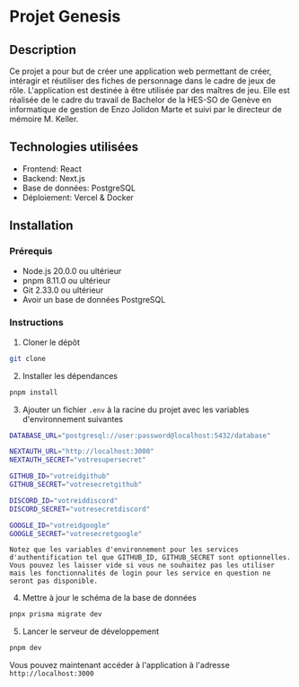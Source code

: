 # Projet Genesis

## Description

Ce projet a pour but de créer une application web permettant de créer, intéragir et réutiliser des fiches de personnage dans le cadre de jeux de rôle. L'application est destinée à être utilisée par des maîtres de jeu. Elle est réalisée de le cadre du travail de Bachelor de la HES-SO de Genève en informatique de gestion de Enzo Jolidon Marte et suivi par le directeur de mémoire M. Keller.

## Technologies utilisées

- Frontend: React
- Backend: Next.js
- Base de données: PostgreSQL
- Déploiement: Vercel & Docker

## Installation

### Prérequis

- Node.js 20.0.0 ou ultérieur
- pnpm 8.11.0 ou ultérieur
- Git 2.33.0 ou ultérieur
- Avoir un base de données PostgreSQL

### Instructions

1. Cloner le dépôt

```bash
git clone
```

2. Installer les dépendances

```bash
pnpm install
```

3. Ajouter un fichier `.env` à la racine du projet avec les variables d'environnement suivantes

```bash
DATABASE_URL="postgresql://user:password@localhost:5432/database"

NEXTAUTH_URL="http://localhost:3000"
NEXTAUTH_SECRET="votresupersecret"

GITHUB_ID="votreidgithub"
GITHUB_SECRET="votresecretgithub"

DISCORD_ID="votreiddiscord"
DISCORD_SECRET="votresecretdiscord"

GOOGLE_ID="votreidgoogle"
GOOGLE_SECRET="votresecretgoogle"
```

`Notez que les variables d'environnement pour les services d'authentification tel que GITHUB_ID, GITHUB_SECRET sont optionnelles. Vous pouvez les laisser vide si vous ne souhaitez pas les utiliser mais les fonctionnalités de login pour les service en question ne seront pas disponible.`

4. Mettre à jour le schéma de la base de données

```bash
pnpx prisma migrate dev
```

5. Lancer le serveur de développement

```bash
pnpm dev
```

Vous pouvez maintenant accéder à l'application à l'adresse `http://localhost:3000`
